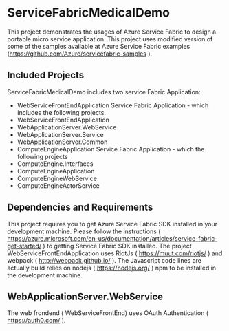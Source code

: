 # ServiceFabricMedicalDemo

This project demonstrates the usages of Azure Service Fabric to design a portable micro service application. This project uses modified version of some of the samples available at Azure Service Fabric examples (https://github.com/Azure/servicefabric-samples ). 

Included Projects
-----------------

ServiceFabricMedicalDemo  includes two service Fabric Application:

*  WebServiceFrontEndApplication Service Fabric Application - which includes the following projects. 
*   WebServiceFrontEndApplication
*   WebApplicationServer.WebService
*   WebApplicationServer.Service
*   WebApplicationServer.Common
*  ComputeEngineApplication Service Fabric Application - which the following projects
*   ComputeEngine.Interfaces
*   ComputeEngineApplication
*   ComputeEngineWebService
*   ComputeEngineActorService

Dependencies and Requirements
---------------------------
This project requires you to get Azure Service Fabric SDK installed in your development machine. Please follow the instructions ( https://azure.microsoft.com/en-us/documentation/articles/service-fabric-get-started/ ) to getting Service Fabric SDK installed. The project WebServiceFrontEndApplication uses RiotJs ( https://muut.com/riotjs/ ) and webpack ( http://webpack.github.io/ ).  The Javascript code lines are actually  build relies on nodejs ( https://nodejs.org/ ) npm to be installed in the development machine.

WebApplicationServer.WebService
---------------------------------
The web frondend ( WebServiceFrontEnd)  uses OAuth Authentication ( https://auth0.com/ ). 
